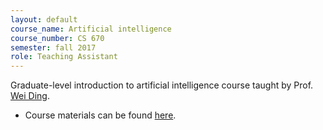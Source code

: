 ```yaml
---
layout: default
course_name: Artificial intelligence
course_number: CS 670
semester: fall 2017
role: Teaching Assistant
---
```

Graduate-level introduction to artificial intelligence course taught by Prof. [Wei Ding](https://www.cs.umb.edu/~ding). 
- Course materials can be found [here](https://www.cs.umb.edu/~ding/history/470_670_fall_2017/). 
